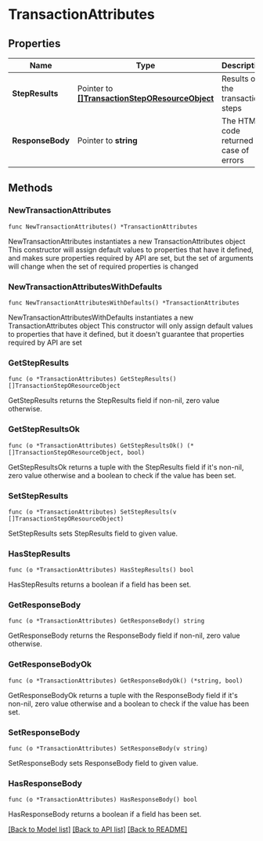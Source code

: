 # TransactionAttributes

## Properties

Name | Type | Description | Notes
------------ | ------------- | ------------- | -------------
**StepResults** | Pointer to [**[]TransactionStepOResourceObject**](TransactionStepOResourceObject.md) | Results of the transaction steps | [optional] 
**ResponseBody** | Pointer to **string** | The HTML code returned in case of errors | [optional] 

## Methods

### NewTransactionAttributes

`func NewTransactionAttributes() *TransactionAttributes`

NewTransactionAttributes instantiates a new TransactionAttributes object
This constructor will assign default values to properties that have it defined,
and makes sure properties required by API are set, but the set of arguments
will change when the set of required properties is changed

### NewTransactionAttributesWithDefaults

`func NewTransactionAttributesWithDefaults() *TransactionAttributes`

NewTransactionAttributesWithDefaults instantiates a new TransactionAttributes object
This constructor will only assign default values to properties that have it defined,
but it doesn't guarantee that properties required by API are set

### GetStepResults

`func (o *TransactionAttributes) GetStepResults() []TransactionStepOResourceObject`

GetStepResults returns the StepResults field if non-nil, zero value otherwise.

### GetStepResultsOk

`func (o *TransactionAttributes) GetStepResultsOk() (*[]TransactionStepOResourceObject, bool)`

GetStepResultsOk returns a tuple with the StepResults field if it's non-nil, zero value otherwise
and a boolean to check if the value has been set.

### SetStepResults

`func (o *TransactionAttributes) SetStepResults(v []TransactionStepOResourceObject)`

SetStepResults sets StepResults field to given value.

### HasStepResults

`func (o *TransactionAttributes) HasStepResults() bool`

HasStepResults returns a boolean if a field has been set.

### GetResponseBody

`func (o *TransactionAttributes) GetResponseBody() string`

GetResponseBody returns the ResponseBody field if non-nil, zero value otherwise.

### GetResponseBodyOk

`func (o *TransactionAttributes) GetResponseBodyOk() (*string, bool)`

GetResponseBodyOk returns a tuple with the ResponseBody field if it's non-nil, zero value otherwise
and a boolean to check if the value has been set.

### SetResponseBody

`func (o *TransactionAttributes) SetResponseBody(v string)`

SetResponseBody sets ResponseBody field to given value.

### HasResponseBody

`func (o *TransactionAttributes) HasResponseBody() bool`

HasResponseBody returns a boolean if a field has been set.


[[Back to Model list]](../README.md#documentation-for-models) [[Back to API list]](../README.md#documentation-for-api-endpoints) [[Back to README]](../README.md)


